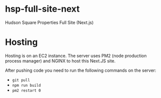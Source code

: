 # hsp-full-site-next
Hudson Square Properties Full Site (Next.js)

# Hosting
Hosting is on an EC2 instance. The server uses PM2 (node production process manager) and NGINX to host this Next.JS site.

After pushing code you need to run the following commands on the server:

- `git pull`
- `npm run build`
- `pm2 restart 0`
